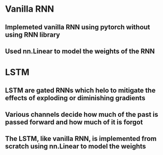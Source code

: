 # Vanilla RNN
## Implemeted vanilla RNN using pytorch without using RNN library
## Used nn.Linear to model the weights of the RNN

# LSTM
## LSTM are gated RNNs which helo to mitigate the effects of exploding or diminishing gradients
## Various channels decide how much of the past is passed forward and how much of it is forgot
## The LSTM, like vanilla RNN, is implemented from scratch using nn.Linear to model the weights
